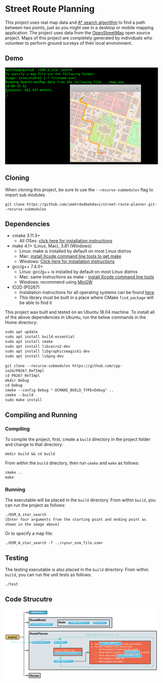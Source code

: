 # Street Route Planning

This project uses real map data and [A* search algorithm](https://en.wikipedia.org/wiki/A*_search_algorithm) to find a path between two points, just as you might see in a desktop or mobile mapping application. The project uses data from the [OpenStreetMap](https://www.openstreetmap.org/) open source project. Maps of this project are completely generated by individuals who volunteer to perform ground surveys of their local environment.

## Demo
![Map](/map.png)

## Cloning

When cloning this project, be sure to use the `--recurse-submodules` flag to import sub modules.
```
git clone https://github.com/imehrdadmahdavi/street-route-planner.git--recurse-submodules
```

## Dependencies

* cmake 3.11.3+
  * All OSes: [click here for installation instructions](https://cmake.org/install/)
* make 4.1+ (Linux, Mac), 3.81 (Windows)
  * Linux: make is installed by default on most Linux distros
  * Mac: [install Xcode command line tools to get make](https://developer.apple.com/xcode/features/)
  * Windows: [Click here for installation instructions](http://gnuwin32.sourceforge.net/packages/make.htm)
* gcc/g++ 7.4.0+
  * Linux: gcc/g++ is installed by default on most Linux distros
  * Mac: same instructions as make - [install Xcode command line tools](https://developer.apple.com/xcode/features/)
  * Windows: recommend using [MinGW](http://www.mingw.org/)
* IO2D (P0267)
  * Installation instructions for all operating systems can be found [here](https://github.com/cpp-io2d/P0267_RefImpl/blob/master/BUILDING.md)
  * This library must be built in a place where CMake `find_package` will be able to find it
  
This project was built and tested on an Ubuntu 18.04 machine. To install all of the above dependencies in Ubuntu, run the below commands in the Home directory:
     
```
sudo apt update
sudo apt install build-essential
sudo apt install cmake
sudo apt install libcairo2-dev
sudo apt install libgraphicsmagick1-dev
sudo apt install libpng-dev

git clone --recurse-submodules https://github.com/cpp-io2d/P0267_RefImpl
cd P0267_RefImpl
mkdir Debug
cd Debug
cmake --config Debug "-DCMAKE_BUILD_TYPE=Debug" ..
cmake --build .
sudo make install
```

## Compiling and Running

### Compiling
To compile the project, first, create a `build` directory in the project folder and change to that directory:
```
mkdir build && cd build
```
From within the `build` directory, then run `cmake` and `make` as follows:
```
cmake ..
make
```
### Running
The executable will be placed in the `build` directory. From within `build`, you can run the project as follows:
```
./OSM_A_star_search
[Enter four arguments from the starting point and ending point as shown in the image above]
```
Or to specify a map file:
```
./OSM_A_star_search -f ../<your_osm_file.osm>
```

## Testing

The testing executable is also placed in the `build` directory. From within `build`, you can run the unit tests as follows:
```
./test
```
## Code Strucutre

![Code Structure](/code-structure.png)
